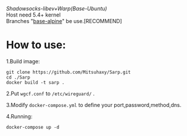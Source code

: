 *Shadowsocks-libev+Warp(Base-Ubuntu)*  
Host need 5.4+ kernel  
Branches "[base-alpine](https://github.com/Mitsuhaxy/Sarp/tree/base-alpine)" be use.[RECOMMEND]  
  
# How to use:
1.Build image:
```
git clone https://github.com/Mitsuhaxy/Sarp.git
cd ./Sarp
docker build -t sarp .
```
  
2.Put ```wgcf.conf``` to ```/etc/wireguard/``` .
  
3.Modify ```docker-compose.yml``` to define your port,password,method,dns.
  
4.Running:
```
docker-compose up -d
```
